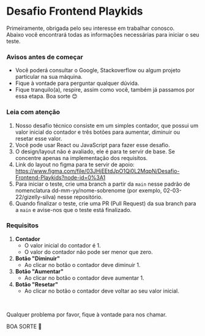 #  Desafio Frontend Playkids

Primeiramente, obrigada pelo seu interesse em trabalhar conosco.\
Abaixo você encontrará todas as informações necessárias para iniciar o seu teste.

### Avisos antes de começar 
- Você poderá consultar o Google, Stackoverflow ou algum projeto particular na sua máquina.
- Fique à vontade para perguntar qualquer dúvida.
- Fique tranquilo(a), respire, assim como você, também já passamos por essa etapa. Boa sorte 😊


### Leia com atenção
1. Nosso desafio técnico consiste em um simples contador, que possui um valor inicial do contador e três botões para aumentar, diminuir ou resetar esse valor.
2. Você pode usar React ou JavaScript para fazer esse desafio.
3. O design/layout não é avaliado, ele é para te servir de base. Se concentre apenas na implementação dos requisitos.
4. Link do layout no figma para te servir de apoio: https://www.figma.com/file/03JHjEEtdJpO1Qi0L2MqpN/Desafio-Frontend-Playkids?node-id=0%3A1
5. Para iniciar o teste, crie uma branch a partir da `main` nesse padrão de nomenclatura dd-mm-yy/nome-sobrenome (por exemplo, 02-03-22/gizelly-silva) nesse repositório.
6. Quando finalizar o teste, crie uma PR (Pull Request) da sua branch para a `main` e avise-nos que o teste está finalizado.

### Requisitos
1. __Contador__
   - O valor inicial do contador é 1.
   - O valor do contador não pode ser menor que zero.
2. __Botão "Diminuir"__
   - Ao clicar no botão o contador deve diminuir 1.
3. __Botão "Aumentar"__
   - Ao clicar no botão o contador deve aumentar 1.
4. __Botão "Resetar"__
   - Ao clicar no botão o contador deve voltar ao seu valor inicial.

<br>

Qualquer problema por favor, fique à vontade para nos chamar. 

BOA SORTE 💜
